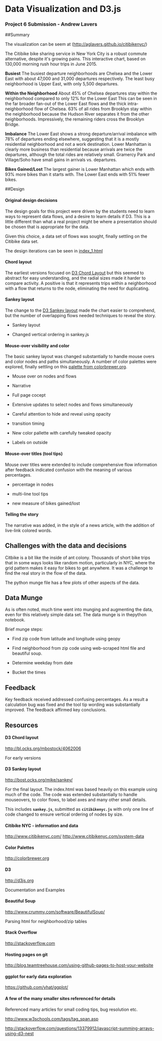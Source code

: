 # Data Visualization and D3.js
### Project 6 Submission - Andrew Lavers


##Summary 

The visualization can be seem at (http://aglavers.github.io/citibikenyc/)

The Citibike bike sharing service in New York City is a robust commute alternative, despite it's growing pains. This interactive chart, based on 130,000 morning rush hour trips in June 2015.

**Busiest**
The busiest departure neighborhoods are Chelsea and the Lower East with about 47,000 and 31,000 departures respectively. The least busy neighborhood is Upper East, with only 5,500 departures.

**Within the Neighborhood**
About 45% of Chelsea departures stay within the neighborhood compared to only 12% for the Lower East This can be seen in the far broader fan-out of the Lower East flows and the thick intra-neighborhood flow of Chelsea. 63% of all rides from Brooklyn stay within the neighborhood because the Hudson River separates it from the other neighborhoods. Impressively, the remaining riders cross the Brooklyn Bridge.

**Imbalance**
The Lower East shows a strong departure/arrival imbalance with 78% of departures ending elsewhere, suggesting that it is a mostly residential neighborhood and not a work destination. Lower Manhattan is clearly more business than residential because arrivals are twice the departures, although the total rides are relatively small. Gramercy Park and Village/Soho have small gains in arrivals vs. departures.

**Bikes Gained/Lost**
The largest gainer is Lower Manhattan which ends with 93% more bikes than it starts with. The Lower East ends with 51% fewer bikes. 

##Design
#### Original design decisions

The design goals for this project were driven by the students need to learn ways to represent data flows, and a desire to learn details if D3. This is a little different than what a real project might be where a presentation should be chosen that is appropriate for the data.

Given this choice, a data set of flows was sought, finally settling on the Citibike data set.

The design iterations can be seen in [index_1.html](http://aglavers.github.io/citibikenyc/index_1.html)

#### Chord layout

The earliest versions focused on [D3 Chord Layout](http://bl.ocks.org/mbostock/4062006) but this seemed to abstract for easy understanding, and the radial sizes made it harder to compare activity. A positive is  that it represents trips within a neighborhood with a flow that returns to the node, eliminating the need for duplicating.


#### Sankey layout

The change to the [D3 Sankey layout](http://bost.ocks.org/mike/sankey/) made the chart easier to comprehend, but the number of overlapping flows needed techniques to reveal the story.

- Sankey layout

- Changed vertical ordering in sankey.js

#### Mouse-over visibility and color

The basic sankey layout was changed substantially to handle mouse overs and color nodes and paths simultaneously. A number of color palettes were explored, finally settling on this [palette from colorbrewer.org](http://colorbrewer2.org/?type=qualitative&scheme=Set2&n=7).

- Mouse over on nodes and flows

- Narrative

- Full page cocept

- Extensive updates to select nodes and flows simultaneously

- Careful attention to hide and reveal using opacity 

- transition timing

- New color pallette with carefully tweaked opacity

- Labels on outside

#### Mouse-over titles (tool tips)

Mouse over titles were extended to include comprehensive flow information after feedback indicated confusion with the meaning of various percentages.

- percentage in nodes

- multi-line tool tips

- new measure of bikes gained/lost


#### Telling the story

The narrative was added, in the style of a news article, with the addition of live-link colored words.


## Challenges with the data and decisions

Citbike is a bit like the inside of  ant colony. Thousands of short bike trips that in some ways looks like random motion, particularly in NYC, where the grid pattern makes it easy for bikes to get anywhere. It was a challenge to find the real story in the flow of the data. 

The python munge file has a few plots of other aspects of the data.

## Data Munge
As is often noted, much time went into munging and augmenting the data, even for this relatively simple data set. The data munge is in thepython notebook.

Brief munge steps:

- Find zip code from latitude and longitude using geopy 

- Find neighborhood from zip code using web-scraped html file and beautiful soup.

- Determine weekday from date

- Bucket the times

## Feedback 

Key feedback received addressed confusing percentages. As a result a calculation bug was fixed and the tool tip wording was substantially improved. The feedback affirmed key conclusions.

## Resources

#### D3 Chord layout
http://bl.ocks.org/mbostock/4062006

For early versions

#### D3 Sankey layout
http://bost.ocks.org/mike/sankey/

For the final layout. The index.html was based heavily on this example using much of the code. The code was extended substantially to handle mouseovers, to color flows, to label axes and  many other small details. 

This includes **`sankey.js`**, submitted as **`citibikenyc.js`** with only one line of code changed to ensure vertical ordering of nodes by size.

#### Citibike NYC - information and data
http://www.citibikenyc.com/
http://www.citibikenyc.com/system-data

#### Color Palettes
http://colorbrewer.org

#### D3
http://d3js.org

Documentation and Examples

#### Beautiful Soup
http://www.crummy.com/software/BeautifulSoup/

Parsing html for neighborhood/zip tables

#### Stack Overflow
http://stackoverflow.com

#### Hosting pages on git
http://blog.teamtreehouse.com/using-github-pages-to-host-your-website

#### ggplot for early data exploration
https://github.com/yhat/ggplot/

####  A few of the many smaller sites referenced for details

Referenced many articles for small coding tips, bug resolution etc.

http://www.w3schools.com/tags/tag_span.asp

http://stackoverflow.com/questions/13379912/javascript-summing-arrays-using-d3-nest


